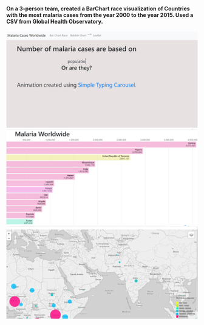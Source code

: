 #### On a 3-person team, created a BarChart race visualization of Countries with the most malaria cases from the year 2000 to the year 2015.  Used a CSV from Global Health Observatory.

![Home Page](HomePage.JPG)
![BarChart Race](Capture.JPG)
![Leaflet](Leaflet.JPG)